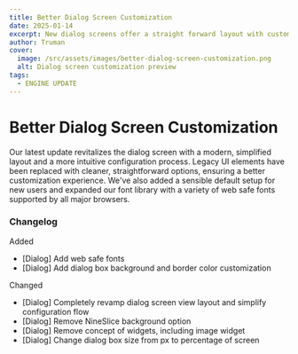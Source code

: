 ```yaml
---
title: Better Dialog Screen Customization
date: 2025-01-14
excerpt: New dialog screens offer a straight forward layout with customization options and sensible defaults for new users.
author: Truman
cover:
  image: /src/assets/images/better-dialog-screen-customization.png
  alt: Dialog screen customization preview
tags:
  - ENGINE UPDATE
---
```


# Better Dialog Screen Customization

Our latest update revitalizes the dialog screen with a modern, simplified layout and a more intuitive configuration process. Legacy UI elements have been replaced with cleaner, straightforward options, ensuring a better customization experience. We've also added a sensible default setup for new users and expanded our font library with a variety of web safe fonts supported by all major browsers.

### Changelog

Added

- [Dialog] Add web safe fonts
- [Dialog] Add dialog box background and border color customization

Changed

- [Dialog] Completely revamp dialog screen view layout and simplify configuration flow
- [Dialog] Remove NineSlice background option
- [Dialog] Remove concept of widgets, including image widget
- [Dialog] Change dialog box size from px to percentage of screen
